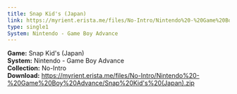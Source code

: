 ```yaml
---
title: Snap Kid's (Japan)
link: https://myrient.erista.me/files/No-Intro/Nintendo%20-%20Game%20Boy%20Advance/Snap%20Kid's%20(Japan).zip
type: single1
System: Nintendo - Game Boy Advance
---
```

<b>Game:</b> Snap Kid's (Japan)<br>
<b>System:</b> Nintendo - Game Boy Advance<br>
<b>Collection:</b> No-Intro<br>
<b>Download:</b> https://myrient.erista.me/files/No-Intro/Nintendo%20-%20Game%20Boy%20Advance/Snap%20Kid's%20(Japan).zip